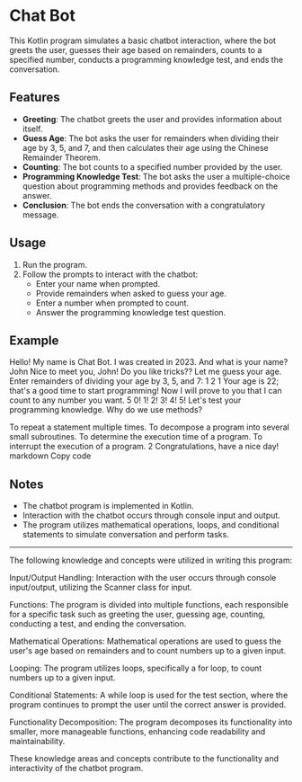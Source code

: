 # Chat Bot

This Kotlin program simulates a basic chatbot interaction, where the bot greets the user, guesses their age based on remainders, counts to a specified number, conducts a programming knowledge test, and ends the conversation.

## Features

- **Greeting**: The chatbot greets the user and provides information about itself.
- **Guess Age**: The bot asks the user for remainders when dividing their age by 3, 5, and 7, and then calculates their age using the Chinese Remainder Theorem.
- **Counting**: The bot counts to a specified number provided by the user.
- **Programming Knowledge Test**: The bot asks the user a multiple-choice question about programming methods and provides feedback on the answer.
- **Conclusion**: The bot ends the conversation with a congratulatory message.

## Usage

1. Run the program.
2. Follow the prompts to interact with the chatbot:
   - Enter your name when prompted.
   - Provide remainders when asked to guess your age.
   - Enter a number when prompted to count.
   - Answer the programming knowledge test question.

## Example

Hello! My name is Chat Bot.
I was created in 2023.
And what is your name?
John
Nice to meet you, John!
Do you like tricks?? Let me guess your age.
Enter remainders of dividing your age by 3, 5, and 7:
1
2
1
Your age is 22; that's a good time to start programming!
Now I will prove to you that I can count to any number you want.
5
0!
1!
2!
3!
4!
5!
Let's test your programming knowledge.
Why do we use methods?

To repeat a statement multiple times.
To decompose a program into several small subroutines.
To determine the execution time of a program.
To interrupt the execution of a program.
2
Congratulations, have a nice day!
markdown
Copy code

## Notes

- The chatbot program is implemented in Kotlin.
- Interaction with the chatbot occurs through console input and output.
- The program utilizes mathematical operations, loops, and conditional statements to simulate conversation and perform tasks.
- ------------------------------------------------

The following knowledge and concepts were utilized in writing this program:

Input/Output Handling: Interaction with the user occurs through console input/output, utilizing the Scanner class for input.

Functions: The program is divided into multiple functions, each responsible for a specific task such as greeting the user, guessing age, counting, conducting a test, and ending the conversation.

Mathematical Operations: Mathematical operations are used to guess the user's age based on remainders and to count numbers up to a given input.

Looping: The program utilizes loops, specifically a for loop, to count numbers up to a given input.

Conditional Statements: A while loop is used for the test section, where the program continues to prompt the user until the correct answer is provided.

Functionality Decomposition: The program decomposes its functionality into smaller, more manageable functions, enhancing code readability and maintainability.

These knowledge areas and concepts contribute to the functionality and interactivity of the chatbot program.
